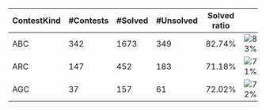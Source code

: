 | ContestKind | #Contests | #Solved | #Unsolved | Solved ratio | |
| - | - | - | - | - | - |
| ABC | 342 | 1673 | 349 | 82.74% | ![83%](https://progress-bar.dev/83?title=Solved) |
| ARC | 147 | 452 | 183 | 71.18% | ![71%](https://progress-bar.dev/71?title=Solved) |
| AGC | 37 | 157 | 61 | 72.02% | ![72%](https://progress-bar.dev/72?title=Solved) |
